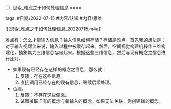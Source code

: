 - [ ] 思索_难点之于如何处理信息
====


tags: #日期/2022-07-15 #内容/认知 #内容/思维 




![[思索_难点之于如何处理信息_20220715.m4a]]


难点有：怎么才能输入信息？输入信息如何存储？存储是难点。首先我的想法是：对于输入视频流来说，输入过程中被缓存起来。然后，空间视觉构建机操作三维构建化，抽象其为三维信息存储起来。根据这些三维信息，然后与现有概念之信息进行比对。
- 如果现有已经存在这样的概念之信息，那么就：
	1. 反馈：存在这些信息。
	2. 直接调用已经存在的现有信息，继续后续处理。
- 否则，
	1. 反馈：不存在这些信息。
	2. 试图关联旧有的概念与新输入的概念。如果无法关联，则创建新的概念。